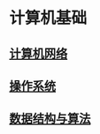 # 计算机基础

## [计算机网络](computernetwork/index.md)

## [操作系统](operatingsystem/index.md)

## [数据结构与算法](algorithms/index.md)

